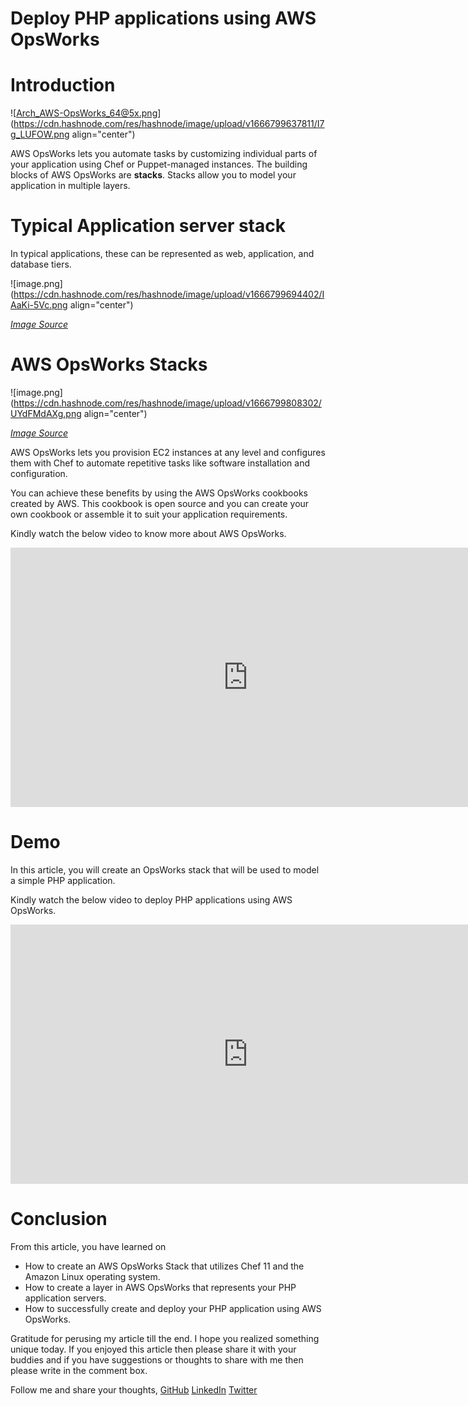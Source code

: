 # Deploy PHP applications using AWS OpsWorks

# Introduction


![Arch_AWS-OpsWorks_64@5x.png](https://cdn.hashnode.com/res/hashnode/image/upload/v1666799637811/I7g_LUFOW.png align="center")

AWS OpsWorks lets you automate tasks by customizing individual parts of your application using Chef or Puppet-managed instances. The building blocks of AWS OpsWorks are **stacks**. Stacks allow you to model your application in multiple layers. 

# Typical Application server stack

In typical applications, these can be represented as web, application, and database tiers. 


![image.png](https://cdn.hashnode.com/res/hashnode/image/upload/v1666799694402/IAaKi-5Vc.png align="center")

*[Image Source](https://docs.aws.amazon.com/opsworks/latest/userguide/welcome.html)*

# AWS OpsWorks Stacks


![image.png](https://cdn.hashnode.com/res/hashnode/image/upload/v1666799808302/UYdFMdAXg.png align="center")

*[Image Source](https://docs.aws.amazon.com/opsworks/latest/userguide/welcome_classic.html)*

AWS OpsWorks lets you provision EC2 instances at any level and configures them with Chef to automate repetitive tasks like software installation and configuration. 

You can achieve these benefits by using the AWS OpsWorks cookbooks created by AWS. This cookbook is open source and you can create your own cookbook or assemble it to suit your application requirements.





Kindly watch the below video to know more about AWS OpsWorks.

<iframe width="760" height="415" src="https://www.youtube.com/embed/cSaCLCzN1Rk" title="YouTube video player" frameborder="0" allow="accelerometer; autoplay; clipboard-write; encrypted-media; gyroscope; picture-in-picture" allowfullscreen></iframe>

# Demo

In this article, you will create an OpsWorks stack that will be used to model a simple PHP application.

Kindly watch the below video to deploy PHP applications using AWS OpsWorks.

<iframe width="760" height="415" src="https://www.youtube.com/embed/huaYDgcQaDE" title="YouTube video player" frameborder="0" allow="accelerometer; autoplay; clipboard-write; encrypted-media; gyroscope; picture-in-picture" allowfullscreen></iframe>

# Conclusion

From this article, you have learned on

- How to create an AWS OpsWorks Stack that utilizes Chef 11 and the Amazon Linux operating system. 
- How to create a layer in AWS OpsWorks that represents your PHP application servers. 
- How to successfully create and deploy your PHP application using AWS OpsWorks.



Gratitude for perusing my article till the end. I hope you realized something unique today. If you enjoyed this article then please share it with your buddies and if you have suggestions or thoughts to share with me then please write in the comment box.

Follow me and share your thoughts,
[GitHub](https://github.com/MakendranG)
[LinkedIn](https://www.linkedin.com/in/makendran/)
[Twitter](https://twitter.com/MakendranG)








